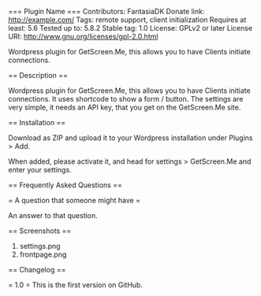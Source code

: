 === Plugin Name ===
Contributors: FantasiaDK
Donate link: http://example.com/
Tags: remote support, client initialization
Requires at least: 5.6
Tested up to: 5.8.2
Stable tag: 1.0
License: GPLv2 or later
License URI: http://www.gnu.org/licenses/gpl-2.0.html

Wordpress plugin for GetScreen.Me, this allows you to have Clients initiate connections.

== Description ==

Wordpress plugin for GetScreen.Me, this allows you to have Clients initiate connections.
It uses shortcode to show a form / button.
The settings are very simple, it needs an API key, that you get on the GetScreen.Me site.

== Installation ==

Download as ZIP and upload it to your Wordpress installation under Plugins > Add.

When added, please activate it, and head for settings > GetScreen.Me and enter your settings.

== Frequently Asked Questions ==

= A question that someone might have =

An answer to that question.

== Screenshots ==

1. settings.png
2. frontpage.png

== Changelog ==

= 1.0 =
This is the first version on GitHub.